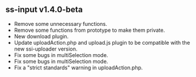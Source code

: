 ## ss-input v1.4.0-beta
 * Remove some unnecessary functions.
 * Remove some functions from prototype to make them private.
 * New download plugin.
 * Update uploadAction.php and upload.js plugin to be compatible with the new ssi-uploader version.
 * Fix some bugs in multiSelection mode. 
 * Fix some bugs in multiSelection mode. 
 * Fix a "strict standards" warning in uploadAction.php. 


